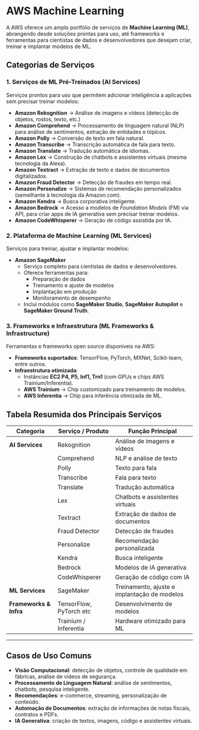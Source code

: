 # AWS Machine Learning

A AWS oferece um amplo portfólio de serviços de **Machine Learning (ML)**, abrangendo desde soluções prontas para uso, até frameworks e ferramentas para cientistas de dados e desenvolvedores que desejam criar, treinar e implantar modelos de ML.

## Categorias de Serviços

### 1. Serviços de ML Pré-Treinados (AI Services)
Serviços prontos para uso que permitem adicionar inteligência a aplicações sem precisar treinar modelos:

- **Amazon Rekognition** → Análise de imagens e vídeos (detecção de objetos, rostos, texto, etc.)
- **Amazon Comprehend** → Processamento de linguagem natural (NLP) para análise de sentimentos, extração de entidades e tópicos.
- **Amazon Polly** → Conversão de texto em fala natural.
- **Amazon Transcribe** → Transcrição automática de fala para texto.
- **Amazon Translate** → Tradução automática de idiomas.
- **Amazon Lex** → Construção de chatbots e assistentes virtuais (mesma tecnologia da Alexa).
- **Amazon Textract** → Extração de texto e dados de documentos digitalizados.
- **Amazon Fraud Detector** → Detecção de fraudes em tempo real.
- **Amazon Personalize** → Sistemas de recomendação personalizados (semelhante à tecnologia da Amazon.com).
- **Amazon Kendra** → Busca corporativa inteligente.
- **Amazon Bedrock** → Acesso a modelos de *Foundation Models* (FM) via API, para criar apps de IA generativa sem precisar treinar modelos.
- **Amazon CodeWhisperer** → Geração de código assistida por IA.

### 2. Plataforma de Machine Learning (ML Services)
Serviços para treinar, ajustar e implantar modelos:

- **Amazon SageMaker**  
  - Serviço completo para cientistas de dados e desenvolvedores.
  - Oferece ferramentas para:
    - Preparação de dados
    - Treinamento e ajuste de modelos
    - Implantação em produção
    - Monitoramento de desempenho
  - Inclui módulos como **SageMaker Studio**, **SageMaker Autopilot** e **SageMaker Ground Truth**.

### 3. Frameworks e Infraestrutura (ML Frameworks & Infrastructure)
Ferramentas e frameworks open source disponíveis na AWS:

- **Frameworks suportados**: TensorFlow, PyTorch, MXNet, Scikit-learn, entre outros.
- **Infraestrutura otimizada**:
  - Instâncias **EC2 P4, P5, Inf1, Trn1** (com GPUs e chips AWS Trainium/Inferentia).
  - **AWS Trainium** → Chip customizado para treinamento de modelos.
  - **AWS Inferentia** → Chip para inferência otimizada de ML.

## Tabela Resumida dos Principais Serviços

| Categoria                  | Serviço / Produto       | Função Principal |
|----------------------------|-------------------------|------------------|
| **AI Services**            | Rekognition             | Análise de imagens e vídeos |
|                            | Comprehend              | NLP e análise de texto |
|                            | Polly                   | Texto para fala |
|                            | Transcribe              | Fala para texto |
|                            | Translate               | Tradução automática |
|                            | Lex                     | Chatbots e assistentes virtuais |
|                            | Textract                | Extração de dados de documentos |
|                            | Fraud Detector          | Detecção de fraudes |
|                            | Personalize             | Recomendação personalizada |
|                            | Kendra                  | Busca inteligente |
|                            | Bedrock                 | Modelos de IA generativa |
|                            | CodeWhisperer           | Geração de código com IA |
| **ML Services**            | SageMaker               | Treinamento, ajuste e implantação de modelos |
| **Frameworks & Infra**     | TensorFlow, PyTorch etc | Desenvolvimento de modelos |
|                            | Trainium / Inferentia   | Hardware otimizado para ML |

---

## Casos de Uso Comuns
- **Visão Computacional**: detecção de objetos, controle de qualidade em fábricas, análise de vídeos de segurança.
- **Processamento de Linguagem Natural**: análise de sentimentos, chatbots, pesquisa inteligente.
- **Recomendações**: e-commerce, streaming, personalização de conteúdo.
- **Automação de Documentos**: extração de informações de notas fiscais, contratos e PDFs.
- **IA Generativa**: criação de textos, imagens, código e assistentes virtuais.
